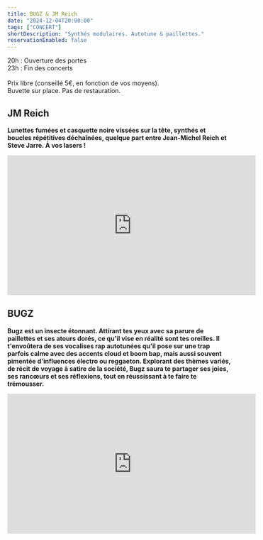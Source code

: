```yaml
---
title: BUGZ & JM Reich
date: "2024-12-04T20:00:00"
tags: ["CONCERT"]
shortDescription: "Synthés modulaires. Autotune & paillettes."
reservationEnabled: false
---
```


20h : Ouverture des portes<br>
23h : Fin des concerts<br><br>
Prix libre (conseillé 5€, en fonction de vos moyens).<br>
Buvette sur place. Pas de restauration.<b>

## JM Reich

Lunettes fumées et casquette noire vissées sur la tête, synthés et boucles répétitives déchaînées, quelque part entre Jean-Michel Reich et Steve Jarre. À vos lasers !

<iframe width="560" height="315" src="https://www.youtube-nocookie.com/embed/nXLpwIwyIHw?si=vxmvEDHOnMavwbyi" title="YouTube video player" frameborder="0" allow="accelerometer; autoplay; clipboard-write; encrypted-media; gyroscope; picture-in-picture; web-share" referrerpolicy="strict-origin-when-cross-origin" allowfullscreen></iframe>

## BUGZ

Bugz est un insecte étonnant. Attirant tes yeux avec sa parure de paillettes et ses atours dorés, ce qu'il vise en réalité sont tes oreilles. Il t'envoûtera de ses vocalises rap autotunées qu'il pose sur une trap parfois calme avec des accents cloud et boom bap, mais aussi souvent pimentée d'influences électro ou reggaeton. Explorant des thèmes variés, de récit de voyage à satire de la société, Bugz saura te partager ses joies, ses rancœurs et ses réflexions, tout en réussissant à te faire te trémousser.

<iframe width="560" height="315" src="https://www.youtube-nocookie.com/embed/JncKlcS2Ozc?si=L068gr7o4STzMdqS" title="YouTube video player" frameborder="0" allow="accelerometer; autoplay; clipboard-write; encrypted-media; gyroscope; picture-in-picture; web-share" referrerpolicy="strict-origin-when-cross-origin" allowfullscreen></iframe>
